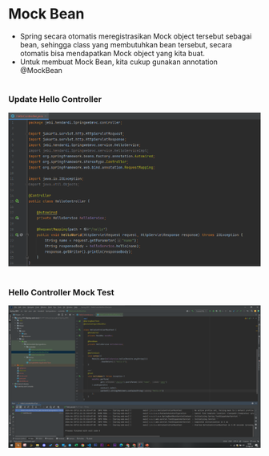 # Mock Bean
- Spring secara otomatis meregistrasikan Mock object tersebut sebagai bean, sehingga class yang membutuhkan bean tersebut, secara otomatis bisa mendapatkan Mock object yang kita buat.
- Untuk membuat Mock Bean, kita cukup gunakan annotation @MockBean

#
### Update Hello Controller
![](img/5.png)

#
### Hello Controller Mock Test
![alt text](img/5.1.png)
